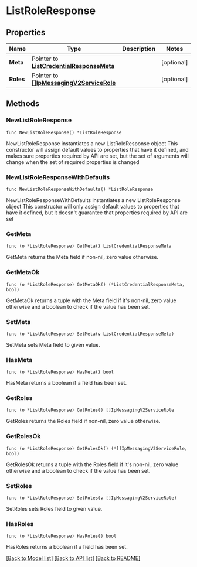 # ListRoleResponse

## Properties

Name | Type | Description | Notes
------------ | ------------- | ------------- | -------------
**Meta** | Pointer to [**ListCredentialResponseMeta**](ListCredentialResponse_meta.md) |  | [optional] 
**Roles** | Pointer to [**[]IpMessagingV2ServiceRole**](IpMessagingV2ServiceRole.md) |  | [optional] 

## Methods

### NewListRoleResponse

`func NewListRoleResponse() *ListRoleResponse`

NewListRoleResponse instantiates a new ListRoleResponse object
This constructor will assign default values to properties that have it defined,
and makes sure properties required by API are set, but the set of arguments
will change when the set of required properties is changed

### NewListRoleResponseWithDefaults

`func NewListRoleResponseWithDefaults() *ListRoleResponse`

NewListRoleResponseWithDefaults instantiates a new ListRoleResponse object
This constructor will only assign default values to properties that have it defined,
but it doesn't guarantee that properties required by API are set

### GetMeta

`func (o *ListRoleResponse) GetMeta() ListCredentialResponseMeta`

GetMeta returns the Meta field if non-nil, zero value otherwise.

### GetMetaOk

`func (o *ListRoleResponse) GetMetaOk() (*ListCredentialResponseMeta, bool)`

GetMetaOk returns a tuple with the Meta field if it's non-nil, zero value otherwise
and a boolean to check if the value has been set.

### SetMeta

`func (o *ListRoleResponse) SetMeta(v ListCredentialResponseMeta)`

SetMeta sets Meta field to given value.

### HasMeta

`func (o *ListRoleResponse) HasMeta() bool`

HasMeta returns a boolean if a field has been set.

### GetRoles

`func (o *ListRoleResponse) GetRoles() []IpMessagingV2ServiceRole`

GetRoles returns the Roles field if non-nil, zero value otherwise.

### GetRolesOk

`func (o *ListRoleResponse) GetRolesOk() (*[]IpMessagingV2ServiceRole, bool)`

GetRolesOk returns a tuple with the Roles field if it's non-nil, zero value otherwise
and a boolean to check if the value has been set.

### SetRoles

`func (o *ListRoleResponse) SetRoles(v []IpMessagingV2ServiceRole)`

SetRoles sets Roles field to given value.

### HasRoles

`func (o *ListRoleResponse) HasRoles() bool`

HasRoles returns a boolean if a field has been set.


[[Back to Model list]](../README.md#documentation-for-models) [[Back to API list]](../README.md#documentation-for-api-endpoints) [[Back to README]](../README.md)



